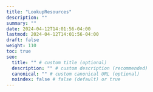 ```yaml
---
title: "LookupResources"
description: ""
summary: ""
date: 2024-04-12T14:01:56-04:00
lastmod: 2024-04-12T14:01:56-04:00
draft: false
weight: 110
toc: true
seo:
  title: "" # custom title (optional)
  description: "" # custom description (recommended)
  canonical: "" # custom canonical URL (optional)
  noindex: false # false (default) or true
---
```

